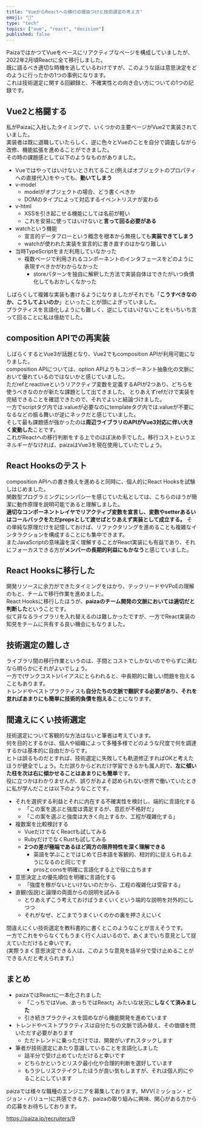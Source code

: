 ```yaml
---
title: "VueからReactへの移行の理由づけと技術選定の考え方"
emoji: "🤔"
type: "tech"
topics: ["vue", "react", "decision"]
published: false
---
```


PaizaではかつてVueをベースにリアクティブなページを構成していましたが、2022年2月頃Reactに全て移行しました。  
既に語るべき適切な時機を逃しているわけですが、このような話は意思決定をどのように行ったかの1つの事例になります。  
これは技術選定に関する回顧録と、不確実性との向き合い方についての1つの記録です。

## Vue2と格闘する
私がPaizaに入社したタイミングで、いくつかの主要ページがVue2で実装されていました。  
実装者は既に退職していたらしく、逆に色々とVueのことを自分で調査しながら改修、機能拡張を進めることができました。  
その時の課題感として以下のようなものがありました。
- Vueではやってはいけないとされてること(例えばオブジェクトのプロパティへの直接代入)をやっても、**動いてしまう**
- v-model
  - modelがオブジェクトの場合、どう書くべきか
  - DOMのタイプによって対応するイベントリスナが変わる
- v-html
    - XSSを引き起こせる機能にしては名前が軽い
    - これを安易に使ってはいけないと**言って回る必要がある**
- watchという機能
    - 宣言的データフローという概念を根本から無視しても**実装できてしまう**
    - watchが使われた実装を宣言的に書き直すのはかなり難しい
- 当時TypeScriptをまだ利用していなかった
    - 複数ページで利用されるコンポーネントのインタフェースをどのように表現すべきかがわからなかった
        - storeパターンを独自に解釈した方法で実装自体はできたがいつ負債化してもおかしくなかった

しばらくして複雑な実装も書けるようになりましたがそれでも「**こうすべきなのか、こうしてよいのか**」といったことが頭によぎっていました。  
プラクティスを言語化しようにも難しく、逆にしてはいけないことをいちいち言って回ることに私は億劫でした。

## composition APIでの再実装
しばらくするとVue3が話題となり、Vue2でもcomposition APIが利用可能になりました。  
composition APIについては、option APIよりもコンポーネント抽象化の文脈において優れているのではないかと感じていました。  
ただrefとreactiveというリアクティブ変数を定義するAPIが2つあり、どちらを使うべきなのかが新たな課題として出てきました。  とりあえずrefだけで実装を完結できることを確認できたので、それでよいと結論づけました。  
一方でscriptタグ内では.valueが必要なのにtemplateタグ内では.valueが不要になるなどの振る舞いが逆にネックだと感じていました。  
そして最も課題感が強かったのは**周辺ライブラリのAPIがVue3対応に伴い大きく変動した**ことです。  
これがReactへの移行判断をする上でのほぼ決め手でした。移行コストというエネルギーがなければ、paizaはVue3を現在使用していたでしょう。  

## React Hooksのテスト
composition APIへの書き換えを進めると同時に、個人的にReact Hooksを試験しはじめました。  
関数型プログラミングにシンパシーを感じていた私としては、こちらのほうが簡潔に動作原理を説明可能であると理解しました。  
**適切なコンポーネントレイヤでリアクティブ変数を宣言し、変数やsetterあるいはコールバックをただpropsとして渡せばとりあえず実装として成立する。**
その単純な原理だけを記憶しておけば、リファクタリングを進めることも複雑なインタラクションを構成することにも集中できます。  
またJavaScriptの意味論を深く理解することがReact実装にも有益であり、それにフォーカスできる方が**メンバーの長期的利益にもかなう**と感じていました。

## React Hooksに移行した
開発リソースに余力ができたタイミングをはかり、テックリードやVPoEの理解のもと、チームで移行作業を進めました。  
React Hooksに移行したほうが、**paizaのチーム開発の文脈においては適切だと判断した**ということです。  
似て非なるライブラリを入れ替えるのは難しかったですが、一方でReact実装の知見をチームに共有する良い機会にもなりました。

## 技術選定の難しさ
ライブラリ間の移行作業というのは、手間とコストでしかないのでやらずに済むなら明らかにそれがよいでしょう。  
一方で(サンクコスト)バイアスにとらわれると、中長期的に難しい問題を抱えることもあります。  
トレンドやベストプラクティスも**自分たちの文脈で翻訳する必要があり、それを怠ればあまりにも簡単に技術的負債を抱える**ことになります。

## 間違えにくい技術選定
技術選定について客観的な方法はないと筆者は考えています。  
何を目的とするかは、個人や組織によって多種多様でどのような尺度で何を調達するかは基本的に自由だからです。  
ヒトは誤るものだとすれば、技術選定に失敗しても軌道修正すればOKと考えたほうが健全でしょう。ただ誤りからどれだけ学習できるかも属人的で、**左に傾いた柱を次は右に傾かせることはあまりにも簡単**です。  
役に立つかはわかりませんが、誤りがおよそ認められない世界で働いていたときに私が学んだことは以下のようなことです。
- それを選択する利益とそれに内在する不確実性を検討し、端的に言語化する
  - 「この案を選ぶと強度は満足するが、意匠が不格好だ」
  - 「この案を選ぶと強度は大きく向上するか、工程が複雑化する」
- 複数案を比較検討する
  - VueだけでなくReactも試してみる
  - RubyだけでなくRustも試してみる
  - **2つの差が極端であるほど両方の限界特性を深く理解できる**
    - 英語を学ぶことではじめて日本語を客観的、相対的に捉えられるようになるのと同じです
    - prosとconsを明確に言語化する上で役に立ちます
- 意思決定上の優先順位を明確に言語化する
  - 「強度を稼がないといけないのだから、工程の複雑化は受容する」
- 直観(仮説)と論理の両面からの説明を試みる
  - とりあえずこう考えておけばうまくいくという端的な説明を対外的にしつつ
  - それがなぜ、どこまでうまくいくのかの裏を押さえにいく

間違えにくい技術選定を教科書的に書くとこのようなことが言えそうです。  
一方でこれをやらなくてもうまく行く人はいるので、あくまでいち意見として捉えていただけると幸いです。  
(実際うまく意思決定できる人は、このような意見を話半分で受け止めることができる人だと考えられます。)
## まとめ
- paizaではReactに一本化されました
  - 「こっちではVue、あっちではReact」みたいな状況に**しなくて済みました**
  - 引き続きプラクティスを固めながら機能開発を進めています
- トレンドやベストプラクティスは自分たちの文脈で読み替え、その価値を問いただす必要があります
  - ただトレンドに乗っただけでは、開発がいずれスタックします
- 筆者が技術選定にあたり意識していることを言語化しました
  - 話半分で受け止めていただけると幸いです
  - どちらかというとリスク最小化や合理的判断を選好しています
  - もう少しリスクテイクしたほうが良い気もしますが、それは個人的にやることにしています

paizaでは様々な職種のエンジニアを募集しております。MVV(ミッション・ビジョン・バリュー)に共感できる方、paizaの取り組みに興味、関心がある方からの応募をお待ちしております。

https://paiza.jp/recruiters/9
